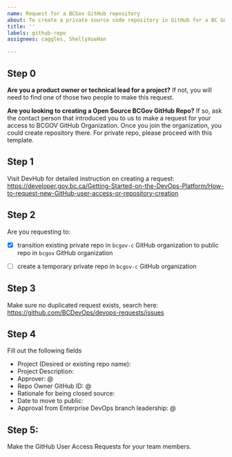 ```yaml
---
name: Request for a BCGov GitHub repository
about: To create a private source code repository in GitHub for a BC Government project.
title: ''
labels: github-repo
assignees: caggles, ShellyXueHan

---
```


## Step 0

**Are you a product owner or technical lead for a project?**
If not, you will need to find one of those two people to make this request.

**Are you looking to creating a Open Source BCGov GitHub Repo?**
If so, ask the contact person that introduced you to us to make a request for your access to BCGOV GitHub Organization. Once you join the organization, you could create repository there. For private repo, please proceed with this template.

## Step 1
Visit DevHub for detailed instruction on creating a request:
https://developer.gov.bc.ca/Getting-Started-on-the-DevOps-Platform/How-to-request-new-GitHub-user-access-or-repository-creation

## Step 2
Are you requesting to:
- [x] transition existing private repo in `bcgov-c` GitHub organization to public repo in `bcgov` GitHub organization
- [ ] create a temporary private repo in `bcgov-c` GitHub organization


## Step 3
Make sure no duplicated request exists, search here:
https://github.com/BCDevOps/devops-requests/issues


## Step 4
Fill out the following fields

* Project (Desired or existing repo name): 
* Project Description: 
* Approver: @
* Repo Owner GitHub ID: @
* Rationale for being closed source: 
* Date to move to public:
* Approval from Enterprise DevOps branch leadership: @


## Step 5:
Make the GitHub User Access Requests for your team members.
